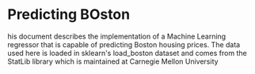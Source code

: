 # Predicting BOston
his document describes the implementation of a Machine Learning regressor that is capable of predicting Boston housing prices. The data used here is loaded in sklearn's load_boston dataset and comes from the StatLib library which is maintained at Carnegie Mellon University
